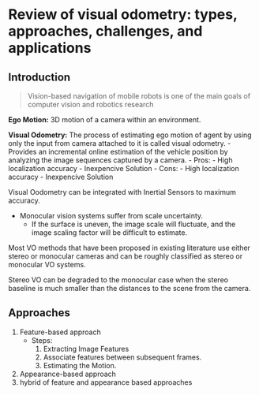 # Review of visual odometry: types, approaches, challenges, and applications

## Introduction
> Vision-based navigation of mobile robots is one of the main goals of computer vision and robotics research

**Ego Motion:** 3D motion of a camera within an environment.

**Visual Odometry:** The process of estimating ego motion of agent by using only the input from camera attached to it is called visual odometry.
    - Provides an incremental online estimation of the vehicle position by analyzing the image sequences captured by a camera.
    - Pros:
        - High localization accuracy
        - Inexpencive Solution
    - Cons:
        - High localization accuracy
        - Inexpencive Solution

Visual Oodometry can be integrated with Inertial Sensors to maximum accuracy.

- Monocular vision systems suffer from scale uncertainty.
    -  If the surface is uneven, the image scale will fluctuate, and the image scaling factor will be difficult to estimate.

Most VO methods that have been proposed in existing literature use either stereo or monocular cameras and can be roughly classified as stereo or monocular VO systems.

Stereo VO can be degraded to the monocular case when the stereo baseline is much smaller than the distances to the scene from the camera.

## Approaches
1. Feature-based approach
    - Steps:
        1. Extracting Image Features
        2. Associate features between subsequent frames.
        3. Estimating the Motion.
2. Appearance-based approach
3. hybrid of feature and appearance based approaches
